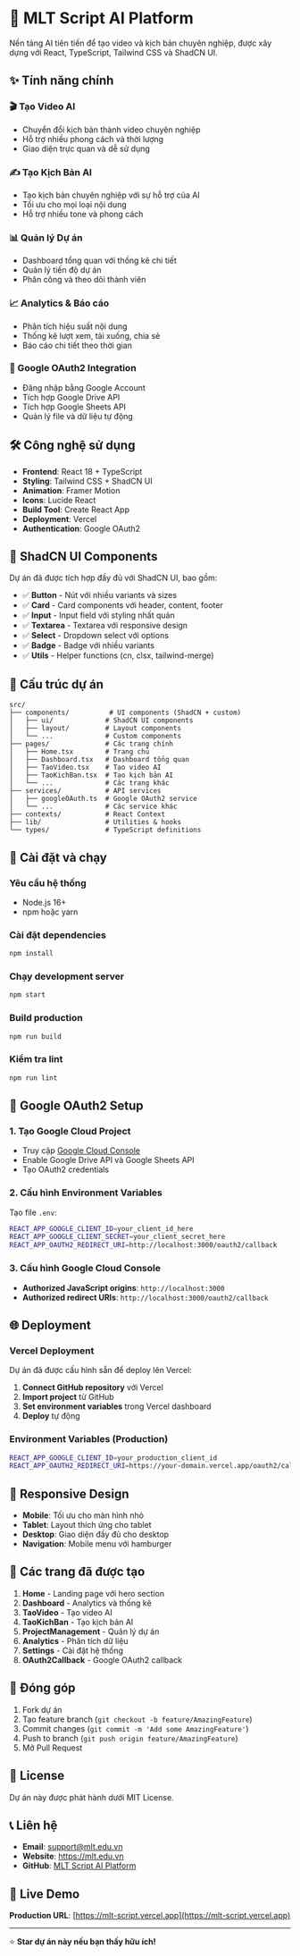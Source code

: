 # 🚀 MLT Script AI Platform

Nền tảng AI tiên tiến để tạo video và kịch bản chuyên nghiệp, được xây dựng với React, TypeScript, Tailwind CSS và ShadCN UI.

## ✨ Tính năng chính

### 🎬 Tạo Video AI
- Chuyển đổi kịch bản thành video chuyên nghiệp
- Hỗ trợ nhiều phong cách và thời lượng
- Giao diện trực quan và dễ sử dụng

### ✍️ Tạo Kịch Bản AI
- Tạo kịch bản chuyên nghiệp với sự hỗ trợ của AI
- Tối ưu cho mọi loại nội dung
- Hỗ trợ nhiều tone và phong cách

### 📊 Quản lý Dự án
- Dashboard tổng quan với thống kê chi tiết
- Quản lý tiến độ dự án
- Phân công và theo dõi thành viên

### 📈 Analytics & Báo cáo
- Phân tích hiệu suất nội dung
- Thống kê lượt xem, tải xuống, chia sẻ
- Báo cáo chi tiết theo thời gian

### 🔐 Google OAuth2 Integration
- Đăng nhập bằng Google Account
- Tích hợp Google Drive API
- Tích hợp Google Sheets API
- Quản lý file và dữ liệu tự động

## 🛠️ Công nghệ sử dụng

- **Frontend**: React 18 + TypeScript
- **Styling**: Tailwind CSS + ShadCN UI
- **Animation**: Framer Motion
- **Icons**: Lucide React
- **Build Tool**: Create React App
- **Deployment**: Vercel
- **Authentication**: Google OAuth2

## 🎨 ShadCN UI Components

Dự án đã được tích hợp đầy đủ với ShadCN UI, bao gồm:

- ✅ **Button** - Nút với nhiều variants và sizes
- ✅ **Card** - Card components với header, content, footer
- ✅ **Input** - Input field với styling nhất quán
- ✅ **Textarea** - Textarea với responsive design
- ✅ **Select** - Dropdown select với options
- ✅ **Badge** - Badge với nhiều variants
- ✅ **Utils** - Helper functions (cn, clsx, tailwind-merge)

## 📁 Cấu trúc dự án

```
src/
├── components/          # UI components (ShadCN + custom)
│   ├── ui/             # ShadCN UI components
│   ├── layout/         # Layout components
│   └── ...             # Custom components
├── pages/              # Các trang chính
│   ├── Home.tsx        # Trang chủ
│   ├── Dashboard.tsx   # Dashboard tổng quan
│   ├── TaoVideo.tsx    # Tạo video AI
│   ├── TaoKichBan.tsx  # Tạo kịch bản AI
│   └── ...             # Các trang khác
├── services/           # API services
│   ├── googleOAuth.ts  # Google OAuth2 service
│   └── ...             # Các service khác
├── contexts/           # React Context
├── lib/                # Utilities & hooks
└── types/              # TypeScript definitions
```

## 🚀 Cài đặt và chạy

### Yêu cầu hệ thống
- Node.js 16+
- npm hoặc yarn

### Cài đặt dependencies
```bash
npm install
```

### Chạy development server
```bash
npm start
```

### Build production
```bash
npm run build
```

### Kiểm tra lint
```bash
npm run lint
```

## 🔐 Google OAuth2 Setup

### 1. Tạo Google Cloud Project
- Truy cập [Google Cloud Console](https://console.cloud.google.com/)
- Enable Google Drive API và Google Sheets API
- Tạo OAuth2 credentials

### 2. Cấu hình Environment Variables
Tạo file `.env`:
```bash
REACT_APP_GOOGLE_CLIENT_ID=your_client_id_here
REACT_APP_GOOGLE_CLIENT_SECRET=your_client_secret_here
REACT_APP_OAUTH2_REDIRECT_URI=http://localhost:3000/oauth2/callback
```

### 3. Cấu hình Google Cloud Console
- **Authorized JavaScript origins**: `http://localhost:3000`
- **Authorized redirect URIs**: `http://localhost:3000/oauth2/callback`

## 🌐 Deployment

### Vercel Deployment
Dự án đã được cấu hình sẵn để deploy lên Vercel:

1. **Connect GitHub repository** với Vercel
2. **Import project** từ GitHub
3. **Set environment variables** trong Vercel dashboard
4. **Deploy** tự động

### Environment Variables (Production)
```bash
REACT_APP_GOOGLE_CLIENT_ID=your_production_client_id
REACT_APP_OAUTH2_REDIRECT_URI=https://your-domain.vercel.app/oauth2/callback
```

## 📱 Responsive Design

- **Mobile**: Tối ưu cho màn hình nhỏ
- **Tablet**: Layout thích ứng cho tablet
- **Desktop**: Giao diện đầy đủ cho desktop
- **Navigation**: Mobile menu với hamburger

## 🎯 Các trang đã được tạo

1. **Home** - Landing page với hero section
2. **Dashboard** - Analytics và thống kê
3. **TaoVideo** - Tạo video AI
4. **TaoKichBan** - Tạo kịch bản AI
5. **ProjectManagement** - Quản lý dự án
6. **Analytics** - Phân tích dữ liệu
7. **Settings** - Cài đặt hệ thống
8. **OAuth2Callback** - Google OAuth2 callback

## 🤝 Đóng góp

1. Fork dự án
2. Tạo feature branch (`git checkout -b feature/AmazingFeature`)
3. Commit changes (`git commit -m 'Add some AmazingFeature'`)
4. Push to branch (`git push origin feature/AmazingFeature`)
5. Mở Pull Request

## 📄 License

Dự án này được phát hành dưới MIT License.

## 📞 Liên hệ

- **Email**: support@mlt.edu.vn
- **Website**: https://mlt.edu.vn
- **GitHub**: [MLT Script AI Platform](https://github.com/mlt/script-ai-platform)

## 🚀 Live Demo

**Production URL**: [https://mlt-script.vercel.app](https://mlt-script.vercel.app)

---

⭐ **Star dự án này nếu bạn thấy hữu ích!**
